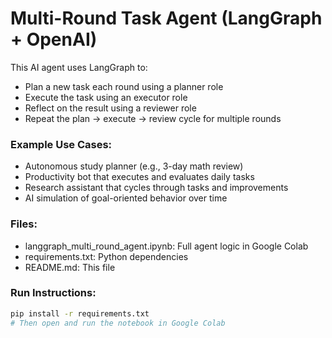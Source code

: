 
# Multi-Round Task Agent (LangGraph + OpenAI)

This AI agent uses LangGraph to:
- Plan a new task each round using a planner role
- Execute the task using an executor role
- Reflect on the result using a reviewer role
- Repeat the plan → execute → review cycle for multiple rounds

### Example Use Cases:
- Autonomous study planner (e.g., 3-day math review)
- Productivity bot that executes and evaluates daily tasks
- Research assistant that cycles through tasks and improvements
- AI simulation of goal-oriented behavior over time

### Files:
- langgraph_multi_round_agent.ipynb: Full agent logic in Google Colab
- requirements.txt: Python dependencies
- README.md: This file

### Run Instructions:
```bash
pip install -r requirements.txt
# Then open and run the notebook in Google Colab
